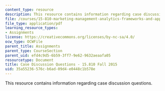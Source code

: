 ```yaml
---
content_type: resource
description: This resource contains information regarding case discussion questions.
file: /courses/15-810-marketing-management-analytics-frameworks-and-applications-fall-2015/35a55236576cb6ad09d4e0448c1b578e_MIT15_810F15_DiscusionQues.pdf
file_type: application/pdf
learning_resource_types:
- Assignments
license: https://creativecommons.org/licenses/by-nc-sa/4.0/
ocw_type: OCWFile
parent_title: Assignments
parent_type: CourseSection
parent_uid: efd4c9d5-6b59-3ff7-9e62-9632aeaafa05
resourcetype: Document
title: Case Discussion Questions - 15.810 Fall 2015
uid: 35a55236-576c-b6ad-09d4-e0448c1b578e
---
```

This resource contains information regarding case discussion questions.